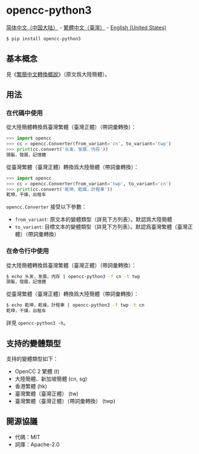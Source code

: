 # opencc-python3

[<span lang="zh-CN">简体中文（中国大陆）</span>](https://github.com/sgalal/opencc-python3/blob/master/README-zh_CN.md) - [<span lang="zh-TW">繁體中文（臺灣）</span>](https://github.com/sgalal/opencc-python3/blob/master/README-zh_TW.md) - [<span lang="en-US">English (United States)</span>](https://github.com/sgalal/opencc-python3/blob/master/README-en_US.md)

```sh
$ pip install opencc-python3
```

## 基本概念

見《[繁簡中文轉換概說](https://zhuanlan.zhihu.com/p/104314323)》（原文爲大陸簡體）。

## 用法

### 在代碼中使用

從大陸簡體轉換爲臺灣繁體（臺灣正體）（帶詞彙轉換）：

```python
>>> import opencc
>>> cc = opencc.Converter(from_variant='cn', to_variant='twp')
>>> print(cc.convert('头发，发展，内存'))
頭髮，發展，記憶體
```

從臺灣繁體（臺灣正體）轉換爲大陸簡體（帶詞彙轉換）：

```python
>>> import opencc
>>> cc = opencc.Converter(from_variant='twp', to_variant='cn')
>>> print(cc.convert('乾坤，乾燥，計程車'))
乾坤，干燥，出租车
```

`opencc.Converter` 接受以下參數：

* `from_variant`: 原文本的變體類型（詳見下方列表）。默認爲大陸簡體
* `to_variant`: 目標文本的變體類型（詳見下方列表）。默認爲臺灣繁體（臺灣正體）（帶詞彙轉換）

### 在命令行中使用

從大陸簡體轉換爲臺灣繁體（臺灣正體）（帶詞彙轉換）：

```sh
$ echo 头发，发展，内存 | opencc-python3 -f cn -t twp
頭髮，發展，記憶體
```

從臺灣繁體（臺灣正體）轉換爲大陸簡體（帶詞彙轉換）：

```sh
$ echo 乾坤，乾燥，計程車 | opencc-python3 -f twp -t cn
乾坤，干燥，出租车
```

詳見 `opencc-python3 -h`。

## 支持的變體類型

支持的變體類型如下：

* OpenCC 2 繁體 (t)
* 大陸簡體、新加坡簡體 (cn, sg)
* 香港繁體 (hk)
* 臺灣繁體（臺灣正體） (tw)
* 臺灣繁體（臺灣正體）（帶詞彙轉換） (twp)

## 開源協議

* 代碼：MIT
* 詞庫：Apache-2.0
